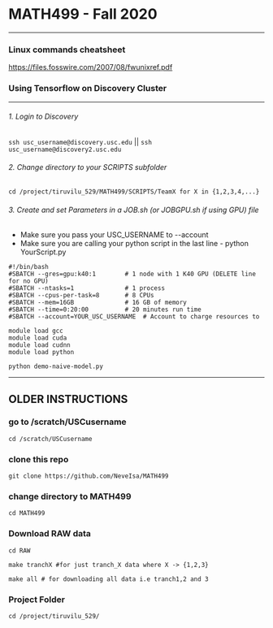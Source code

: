 
# MATH499 - Fall 2020 
---

### Linux commands cheatsheet
https://files.fosswire.com/2007/08/fwunixref.pdf

### Using Tensorflow on Discovery Cluster  
---

###### 1. Login to Discovery
`ssh usc_username@discovery.usc.edu` || `ssh usc_username@discovery2.usc.edu`

###### 2. Change directory to your SCRIPTS subfolder
`cd /project/tiruvilu_529/MATH499/SCRIPTS/TeamX for X in {1,2,3,4,...}`

###### 3. Create and set Parameters in a JOB.sh (or JOBGPU.sh if using GPU) file

- Make sure you pass your USC_USERNAME to --account
- Make sure you are calling your python script in the last line - python YourScript.py

```
#!/bin/bash
#SBATCH --gres=gpu:k40:1        # 1 node with 1 K40 GPU (DELETE line for no GPU)
#SBATCH --ntasks=1              # 1 process
#SBATCH --cpus-per-task=8       # 8 CPUs
#SBATCH --mem=16GB              # 16 GB of memory
#SBATCH --time=0:20:00          # 20 minutes run time
#SBATCH --account=YOUR_USC_USERNAME  # Account to charge resources to
  
module load gcc
module load cuda
module load cudnn
module load python

python demo-naive-model.py

```















------------
OLDER INSTRUCTIONS 
------------

### go to /scratch/USCusername
`cd /scratch/USCusername`

### clone this repo
`git clone https://github.com/NeveIsa/MATH499`

### change directory to MATH499
`cd MATH499`


### Download RAW data
```
cd RAW

make tranchX #for just tranch_X data where X -> {1,2,3}

make all # for downloading all data i.e tranch1,2 and 3

```


### Project Folder
```
cd /project/tiruvilu_529/
```
